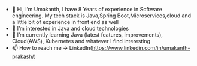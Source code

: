 - 👋 Hi, I’m Umakanth, I have 8 Years of experience in Software engineering. My tech stack is Java,Spring Boot,Microservices,cloud and a little bit of experience in front end as well
- 👀 I’m interested in Java and cloud technologies
- 🌱 I’m currently learning Java (latest features, improvements), Cloud(AWS), Kubernetes and whatever I find interesting
- 📫 How to reach me -> LinkedIn(https://www.linkedin.com/in/umakanth-prakash/)

<!---
UmakanthPrakash/UmakanthPrakash is a ✨ special ✨ repository because its `README.md` (this file) appears on your GitHub profile.
You can click the Preview link to take a look at your changes.
--->
